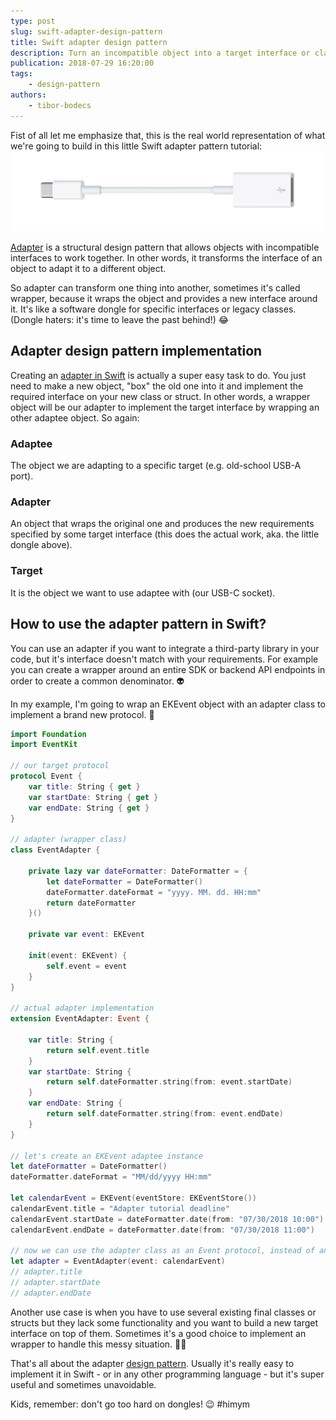 ```yaml
---
type: post
slug: swift-adapter-design-pattern
title: Swift adapter design pattern
description: Turn an incompatible object into a target interface or class by using a real world example and the adapter design pattern in Swift.
publication: 2018-07-29 16:20:00
tags: 
    - design-pattern
authors:
    - tibor-bodecs
---
```


Fist of all let me emphasize that, this is the real world representation of what we're going to build in this little Swift adapter pattern tutorial:
![Picture of a USB Adapter](usb-adapter.jpg)

[Adapter](https://en.wikipedia.org/wiki/Adapter_pattern) is a structural design pattern that allows objects with incompatible interfaces to work together. In other words, it transforms the interface of an object to adapt it to a different object.

So adapter can transform one thing into another, sometimes it's called wrapper, because it wraps the object and provides a new interface around it. It's like a software dongle for specific interfaces or legacy classes. (Dongle haters: it's time to leave the past behind!) 😂

## Adapter design pattern implementation

Creating an [adapter in Swift](https://medium.com/swiftworld/swift-world-design-patterns-adapter-3e09fc6fd100) is actually a super easy task to do. You just need to make a new object, "box" the old one into it and implement the required interface on your new class or struct. In other words, a wrapper object will be our adapter to implement the target interface by wrapping an other adaptee object. So again:

### Adaptee

The object we are adapting to a specific target (e.g. old-school USB-A port).

### Adapter

An object that wraps the original one and produces the new requirements specified by some target interface (this does the actual work, aka. the little dongle above).

### Target

It is the object we want to use adaptee with (our USB-C socket).

## How to use the adapter pattern in Swift?

You can use an adapter if you want to integrate a third-party library in your code, but it's interface doesn't match with your requirements. For example you can create a wrapper around an entire SDK or backend API endpoints in order to create a common denominator. 👽

In my example, I'm going to wrap an EKEvent object with an adapter class to implement a brand new protocol. 📆

```swift
import Foundation
import EventKit

// our target protocol
protocol Event {
    var title: String { get }
    var startDate: String { get }
    var endDate: String { get }
}

// adapter (wrapper class)
class EventAdapter {

    private lazy var dateFormatter: DateFormatter = {
        let dateFormatter = DateFormatter()
        dateFormatter.dateFormat = "yyyy. MM. dd. HH:mm"
        return dateFormatter
    }()

    private var event: EKEvent

    init(event: EKEvent) {
        self.event = event
    }
}

// actual adapter implementation
extension EventAdapter: Event {

    var title: String {
        return self.event.title
    }
    var startDate: String {
        return self.dateFormatter.string(from: event.startDate)
    }
    var endDate: String {
        return self.dateFormatter.string(from: event.endDate)
    }
}

// let's create an EKEvent adaptee instance
let dateFormatter = DateFormatter()
dateFormatter.dateFormat = "MM/dd/yyyy HH:mm"

let calendarEvent = EKEvent(eventStore: EKEventStore())
calendarEvent.title = "Adapter tutorial deadline"
calendarEvent.startDate = dateFormatter.date(from: "07/30/2018 10:00")
calendarEvent.endDate = dateFormatter.date(from: "07/30/2018 11:00")

// now we can use the adapter class as an Event protocol, instead of an EKEvent
let adapter = EventAdapter(event: calendarEvent)
// adapter.title
// adapter.startDate
// adapter.endDate
```

Another use case is when you have to use several existing final classes or structs but they lack some functionality and you want to build a new target interface on top of them. Sometimes it's a good choice to implement an wrapper to handle this messy situation. 🤷‍♂️

That's all about the adapter [design pattern](https://rubygarage.org/blog/swift-design-patterns). Usually it's really easy to implement it in Swift - or in any other programming language - but it's super useful and sometimes unavoidable. 

Kids, remember: don't go too hard on dongles! 😉 #himym
